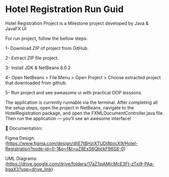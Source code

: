 # Hotel Registration Run Guid

Hotel Registration Project is a Milestone project developed by Java & JavaFX UI

For run project, follow the bellow steps:

1- Download ZIP of project from GitHub.

2- Extract ZIP file project.

3- Install JDK & NetBeans 8.0.2

4- Open NetBeans > File Menu > Open Project > Choose extracted project that downloaded from github.

5- Run project and see aweasome ui with practical OOP lesssons.

The application is currently runnable via the terminal.
After completing all the setup steps, open the project in NetBeans, navigate to the HotelRegistration package, and open the FXMLDocumentController.java file. Then run the application — you’ll see an awesome interface!

📄 Documentation:

Figma Design:(https://www.figma.com/design/dIjE7tBHziXTUDj8biicX9/Hotel-Registration?node-id=0-1&p=f&t=uZ8ExS6QbckF96S8-0)

UML Diagrams: (https://drive.google.com/drive/folders/17aZ1jpAMjcMcE3Ft-zTxi9-PAa-bgaX3?usp=drive_link)



